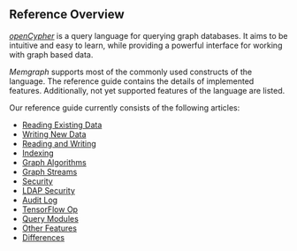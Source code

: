 ## Reference Overview

[*openCypher*](http://www.opencypher.org/) is a query language for querying
graph databases. It aims to be intuitive and easy to learn, while
providing a powerful interface for working with graph based data.

*Memgraph* supports most of the commonly used constructs of the language. The
reference guide contains the details of implemented features. Additionally,
not yet supported features of the language are listed.

Our reference guide currently consists of the following articles:

  * [Reading Existing Data](reading-existing-data.md)
  * [Writing New Data](writing-new-data.md)
  * [Reading and Writing](reading-and-writing.md)
  * [Indexing](indexing.md)
  * [Graph Algorithms](graph-algorithms.md)
  * [Graph Streams](graph-streams.md)
  * [Security](security.md)
  * [LDAP Security](ldap-security.md)
  * [Audit Log](audit-log.md)
  * [TensorFlow Op](tensorflow.md)
  * [Query Modules](query-modules.md)
  * [Other Features](other-features.md)
  * [Differences](differences.md)
